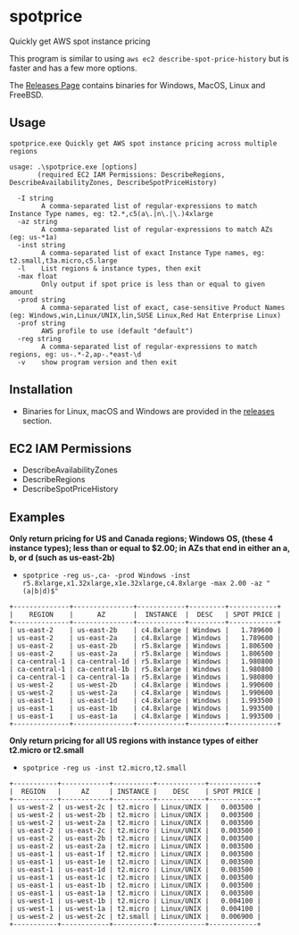 # spotprice
Quickly get AWS spot instance pricing

This program is similar to using `aws ec2 describe-spot-price-history` but is faster and has a few more options.

The [Releases Page](https://github.com/jftuga/spotprice/releases) contains binaries for Windows, MacOS, Linux and FreeBSD.

## Usage

```
spotprice.exe Quickly get AWS spot instance pricing across multiple regions

usage: .\spotprice.exe [options]
       (required EC2 IAM Permissions: DescribeRegions, DescribeAvailabilityZones, DescribeSpotPriceHistory)

  -I string
        A comma-separated list of regular-expressions to match Instance Type names, eg: t2.*,c5(a\.|n\.|\.)4xlarge
  -az string
        A comma-separated list of regular-expressions to match AZs (eg: us-*1a)
  -inst string
        A comma-separated list of exact Instance Type names, eg: t2.small,t3a.micro,c5.large
  -l    List regions & instance types, then exit
  -max float
        Only output if spot price is less than or equal to given amount
  -prod string
        A comma-separated list of exact, case-sensitive Product Names (eg: Windows,win,Linux/UNIX,lin,SUSE Linux,Red Hat Enterprise Linux)
  -prof string
        AWS profile to use (default "default")
  -reg string
        A comma-separated list of regular-expressions to match regions, eg: us-.*-2,ap-.*east-\d
  -v    show program version and then exit
```

## Installation
* Binaries for Linux, macOS and Windows are provided in the [releases](https://github.com/jftuga/spotprice/releases) section.

## EC2 IAM Permissions
* DescribeAvailabilityZones
* DescribeRegions
* DescribeSpotPriceHistory

## Examples

**Only return pricing for US and Canada regions; Windows OS, (these 4 instance types); less than or equal to $2.00; in AZs that end in either an a, b, or d (such as us-east-2b)**
* `spotprice -reg us-,ca- -prod Windows -inst r5.8xlarge,x1.32xlarge,x1e.32xlarge,c4.8xlarge -max 2.00 -az "(a|b|d)$"`

```
+--------------+---------------+------------+---------+------------+
|    REGION    |      AZ       |  INSTANCE  |  DESC   | SPOT PRICE |
+--------------+---------------+------------+---------+------------+
| us-east-2    | us-east-2b    | c4.8xlarge | Windows |   1.789600 |
| us-east-2    | us-east-2a    | c4.8xlarge | Windows |   1.789600 |
| us-east-2    | us-east-2b    | r5.8xlarge | Windows |   1.806500 |
| us-east-2    | us-east-2a    | r5.8xlarge | Windows |   1.806500 |
| ca-central-1 | ca-central-1d | r5.8xlarge | Windows |   1.980800 |
| ca-central-1 | ca-central-1b | r5.8xlarge | Windows |   1.980800 |
| ca-central-1 | ca-central-1a | r5.8xlarge | Windows |   1.980800 |
| us-west-2    | us-west-2b    | c4.8xlarge | Windows |   1.990600 |
| us-west-2    | us-west-2a    | c4.8xlarge | Windows |   1.990600 |
| us-east-1    | us-east-1d    | c4.8xlarge | Windows |   1.993500 |
| us-east-1    | us-east-1b    | c4.8xlarge | Windows |   1.993500 |
| us-east-1    | us-east-1a    | c4.8xlarge | Windows |   1.993500 |
+--------------+---------------+------------+---------+------------+
```

**Only return pricing for all US regions with instance types of either t2.micro or t2.small**
* `spotprice -reg us -inst t2.micro,t2.small`

```
+-----------+------------+----------+------------+------------+
|  REGION   |     AZ     | INSTANCE |    DESC    | SPOT PRICE |
+-----------+------------+----------+------------+------------+
| us-west-2 | us-west-2c | t2.micro | Linux/UNIX |   0.003500 |
| us-west-2 | us-west-2b | t2.micro | Linux/UNIX |   0.003500 |
| us-west-2 | us-west-2a | t2.micro | Linux/UNIX |   0.003500 |
| us-east-2 | us-east-2c | t2.micro | Linux/UNIX |   0.003500 |
| us-east-2 | us-east-2b | t2.micro | Linux/UNIX |   0.003500 |
| us-east-2 | us-east-2a | t2.micro | Linux/UNIX |   0.003500 |
| us-east-1 | us-east-1f | t2.micro | Linux/UNIX |   0.003500 |
| us-east-1 | us-east-1e | t2.micro | Linux/UNIX |   0.003500 |
| us-east-1 | us-east-1d | t2.micro | Linux/UNIX |   0.003500 |
| us-east-1 | us-east-1c | t2.micro | Linux/UNIX |   0.003500 |
| us-east-1 | us-east-1b | t2.micro | Linux/UNIX |   0.003500 |
| us-east-1 | us-east-1a | t2.micro | Linux/UNIX |   0.003500 |
| us-west-1 | us-west-1b | t2.micro | Linux/UNIX |   0.004100 |
| us-west-1 | us-west-1a | t2.micro | Linux/UNIX |   0.004100 |
| us-west-2 | us-west-2c | t2.small | Linux/UNIX |   0.006900 |
+-----------+------------+----------+------------+------------+
```
